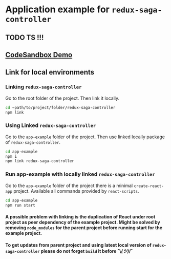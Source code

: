 # Application example for `redux-saga-controller`

## TODO TS !!!
## [CodeSandbox Demo](https://codesandbox.io/s/redux-saga-controller031-sjc5r)


## Link for local environments

### Linking `redux-saga-controller`
Go to the root folder of the project. Then link it locally.

```sh
cd ~path/to/project/folder/redux-saga-controller
npm link
```

### Using Linked `redux-saga-controller`
Go to the `app-example` folder of the project. Then use linked locally package of `redux-saga-controller`.

```sh
cd app-example
npm i
npm link redux-saga-controller
```

### Run app-example with locally linked `redux-saga-controller`
Go to the `app-example` folder of the project there is a minimal `create-react-app` project. Available all commands provided by `react-scripts`. 

```sh
cd app-example
npm run start
```

#### A possible problem with linking is the duplication of React under root project as peer dependency of the example project. Might be solved by removing `node_modules` for the parent project before running start for the example project.

#### To get updates from parent project and using latest local version of `redux-saga-controller` please do not forget `build` it before ¯\\_(ツ)_/¯
